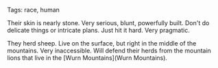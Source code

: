 Tags: race, human

Their skin is nearly stone. Very serious, blunt, powerfully built. Don't do delicate things or intricate plans. Just hit it hard. Very pragmatic. 

They herd sheep. Live on the surface, but right in the middle of the mountains. Very inaccessible. Will defend their herds from the mountain lions that live in the [Wurn Mountains](Wurn Mountains).